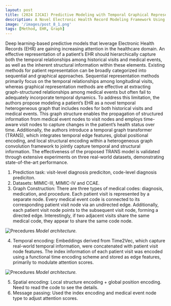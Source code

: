 ```yaml
---
layout: post
title: (2024 IJCAI) Predictive Modeling with Temporal Graphical Representation on Electronic Health Records
description: A Novel Electronic Health Record Modeling Framework Using Heterogeneous Graph Representations and Temporally-Aware Attention Mechanisms.
image: '/images/post_8_1.png'
tags: [Method, EHR, Graph]
---
```


Deep learning-based predictive models that leverage Electronic Health Records (EHR) are gaining increasing attention in the healthcare domain. An effective representation of a patient’s EHR should hierarchically capture both the temporal relationships among historical visits and medical events, as well as the inherent structural information within these elements. Existing methods for patient representation can be broadly categorized into sequential and graphical approaches. Sequential representation methods primarily focus on the temporal relationships among longitudinal visits, whereas graphical representation methods are effective at extracting graph-structured relationships among medical events but often fail to adequately incorporate temporal dynamics. To address this limitation, the authors propose modeling a patient’s EHR as a novel temporal heterogeneous graph that includes nodes for both historical visits and medical events. This graph structure enables the propagation of structured information from medical event nodes to visit nodes and employs time-aware visit nodes to capture changes in the patient’s health status over time. Additionally, the authors introduce a temporal graph transformer (TRANS), which integrates temporal edge features, global positional encoding, and local structural encoding within a heterogeneous graph convolution framework to jointly capture temporal and structural information. The effectiveness of the proposed TRANS model is validated through extensive experiments on three real-world datasets, demonstrating state-of-the-art performance.



1. Prediction task: visit-level diagnosis prediciton, code-level diagnosis prediciton.
2. Datasets: MIMIC-III, MIMIC-IV and CCAE.
3. Graph Construction: There are three types of medical codes: diagnosis, medication, and procedure. Each patient visit is represented by a separate node. Every medical event code is connected to its corresponding patient visit node via an undirected edge. Additionally, each patient visit node points to the subsequent visit node, forming a directed edge. Interestingly, if two adjacent visits share the same medical code, they appear to share the same code node.

![Precedures]({{site.baseurl}}/images/post_8_2.png)
*Model architecture.*

4. Temporal encoding: Embeddings derived from Time2Vec, which capture real-world temporal information, were concatenated with patient visit node features. The index information of each patient visit was encoded using a functional time encoding scheme and stored as edge features, primarily to modulate attention scores.

![Precedures]({{site.baseurl}}/images/post_8_1.png)
*Model architecture.*

5. Spatial encoding: Local structure encoding + global position encoding. Need to read the code to see the details.
6. Message passing: Used the index encoding and medical event node type to adjust attention scores.  

